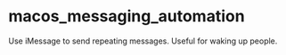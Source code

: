 # macos_messaging_automation

Use iMessage to send repeating messages. Useful for waking up people.
